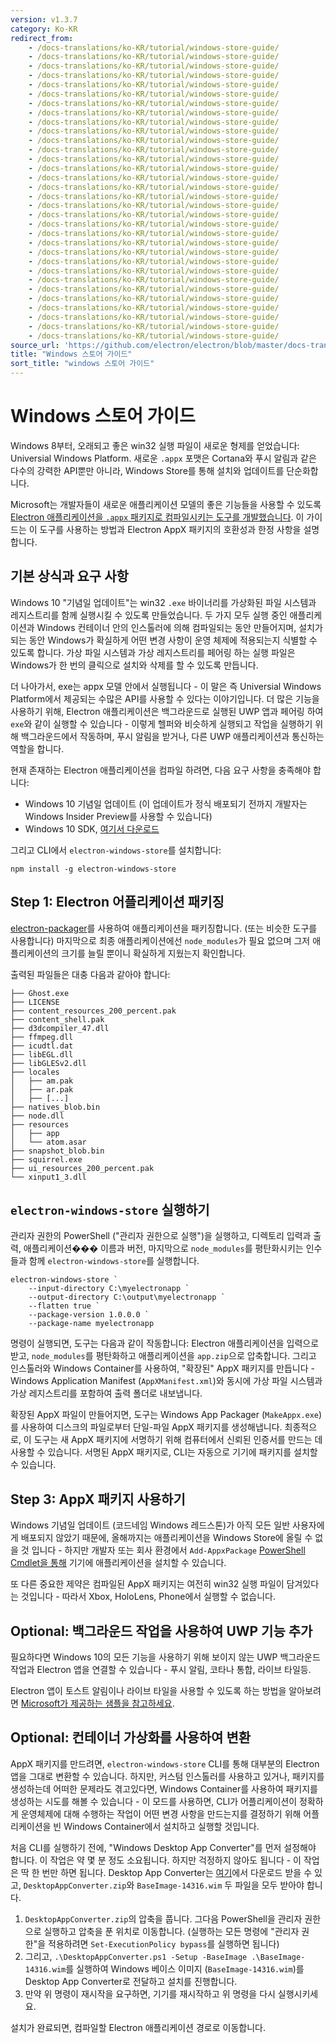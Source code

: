 ```yaml
---
version: v1.3.7
category: Ko-KR
redirect_from:
    - /docs-translations/ko-KR/tutorial/windows-store-guide/
    - /docs-translations/ko-KR/tutorial/windows-store-guide/
    - /docs-translations/ko-KR/tutorial/windows-store-guide/
    - /docs-translations/ko-KR/tutorial/windows-store-guide/
    - /docs-translations/ko-KR/tutorial/windows-store-guide/
    - /docs-translations/ko-KR/tutorial/windows-store-guide/
    - /docs-translations/ko-KR/tutorial/windows-store-guide/
    - /docs-translations/ko-KR/tutorial/windows-store-guide/
    - /docs-translations/ko-KR/tutorial/windows-store-guide/
    - /docs-translations/ko-KR/tutorial/windows-store-guide/
    - /docs-translations/ko-KR/tutorial/windows-store-guide/
    - /docs-translations/ko-KR/tutorial/windows-store-guide/
    - /docs-translations/ko-KR/tutorial/windows-store-guide/
    - /docs-translations/ko-KR/tutorial/windows-store-guide/
    - /docs-translations/ko-KR/tutorial/windows-store-guide/
    - /docs-translations/ko-KR/tutorial/windows-store-guide/
    - /docs-translations/ko-KR/tutorial/windows-store-guide/
    - /docs-translations/ko-KR/tutorial/windows-store-guide/
    - /docs-translations/ko-KR/tutorial/windows-store-guide/
    - /docs-translations/ko-KR/tutorial/windows-store-guide/
    - /docs-translations/ko-KR/tutorial/windows-store-guide/
    - /docs-translations/ko-KR/tutorial/windows-store-guide/
    - /docs-translations/ko-KR/tutorial/windows-store-guide/
    - /docs-translations/ko-KR/tutorial/windows-store-guide/
    - /docs-translations/ko-KR/tutorial/windows-store-guide/
    - /docs-translations/ko-KR/tutorial/windows-store-guide/
    - /docs-translations/ko-KR/tutorial/windows-store-guide/
    - /docs-translations/ko-KR/tutorial/windows-store-guide/
    - /docs-translations/ko-KR/tutorial/windows-store-guide/
    - /docs-translations/ko-KR/tutorial/windows-store-guide/
    - /docs-translations/ko-KR/tutorial/windows-store-guide/
    - /docs-translations/ko-KR/tutorial/windows-store-guide/
source_url: 'https://github.com/electron/electron/blob/master/docs-translations/ko-KR/tutorial/windows-store-guide.md'
title: "Windows 스토어 가이드"
sort_title: "windows 스토어 가이드"
---
```


# Windows 스토어 가이드

Windows 8부터, 오래되고 좋은 win32 실행 파일이 새로운 형제를 얻었습니다: Universial
Windows Platform. 새로운 `.appx` 포맷은 Cortana와 푸시 알림과 같은 다수의 강력한
API뿐만 아니라, Windows Store를 통해 설치와 업데이트를 단순화합니다.

Microsoft는 개발자들이 새로운 애플리케이션 모델의 좋은 기능들을 사용할 수 있도록
[Electron 애플리케이션을 `.appx` 패키지로 컴파일시키는 도구를 개발했습니다][electron-windows-store].
이 가이드는 이 도구를 사용하는 방법과 Electron AppX 패키지의 호환성과 한정 사항을
설명합니다.

## 기본 상식과 요구 사항

Windows 10 "기념일 업데이트"는 win32 `.exe` 바이너리를 가상화된 파일 시스템과
레지스트리를 함께 실행시킬 수 있도록 만들었습니다. 두 가지 모두 실행 중인
애플리케이션과 Windows 컨테이너 안의 인스톨러에 의해 컴파일되는 동안 만들어지며,
설치가 되는 동안 Windows가 확실하게 어떤 변경 사항이 운영 체제에 적용되는지 식별할 수
있도록 합니다. 가상 파일 시스템과 가상 레지스트리를 페어링 하는 실행 파일은 Windows가
한 번의 클릭으로 설치와 삭제를 할 수 있도록 만듭니다.

더 나아가서, exe는 appx 모델 안에서 실행됩니다 - 이 말은 즉 Universial Windows
Platform에서 제공되는 수많은 API를 사용할 수 있다는 이야기입니다. 더 많은 기능을
사용하기 위해, Electron 애플리케이션은 백그라운드로 실행된 UWP 앱과 페어링 하여
`exe`와 같이 실행할 수 있습니다 - 이렇게 헬퍼와 비슷하게 실행되고 작업을 실행하기 위해
백그라운드에서 작동하며, 푸시 알림을 받거나, 다른 UWP 애플리케이션과 통신하는 역할을
합니다.

현재 존재하는 Electron 애플리케이션을 컴파일 하려면, 다음 요구 사항을 충족해야 합니다:


* Windows 10 기념일 업데이트 (이 업데이트가 정식 배포되기 전까지 개발자는 Windows
  Insider Preview를 사용할 수 있습니다)
* Windows 10 SDK, [여기서 다운로드][windows-sdk]

그리고 CLI에서 `electron-windows-store`를 설치합니다:

```
npm install -g electron-windows-store
```

## Step 1: Electron 어플리케이션 패키징

[electron-packager](https://github.com/electron-userland/electron-packager)를
사용하여 애플리케이션을 패키징합니다. (또는 비슷한 도구를 사용합니다) 마지막으로 최종
애플리케이션에선 `node_modules`가 필요 없으며 그저 애플리케이션의 크기를 늘릴 뿐이니
확실하게 지웠는지 확인합니다.

출력된 파일들은 대충 다음과 같아야 합니다:

```
├── Ghost.exe
├── LICENSE
├── content_resources_200_percent.pak
├── content_shell.pak
├── d3dcompiler_47.dll
├── ffmpeg.dll
├── icudtl.dat
├── libEGL.dll
├── libGLESv2.dll
├── locales
│   ├── am.pak
│   ├── ar.pak
│   ├── [...]
├── natives_blob.bin
├── node.dll
├── resources
│   ├── app
│   └── atom.asar
├── snapshot_blob.bin
├── squirrel.exe
├── ui_resources_200_percent.pak
└── xinput1_3.dll
```

## `electron-windows-store` 실행하기

관리자 권한의 PowerShell ("관리자 권한으로 실행")을 실행하고, 디렉토리 입력과 출력,
애플리케이션��� 이름과 버전, 마지막으로 `node_modules`를 평탄화시키는 인수들과 함께
`electron-windows-store`를 실행합니다.

```
electron-windows-store `
    --input-directory C:\myelectronapp `
    --output-directory C:\output\myelectronapp `
    --flatten true `
    --package-version 1.0.0.0 `
    --package-name myelectronapp
```

명령이 실행되면, 도구는 다음과 같이 작동합니다: Electron 애플리케이션을 입력으로 받고,
`node_modules`를 평탄화하고 애플리케이션을 `app.zip`으로 압축합니다. 그리고
인스톨러와 Windows Container를 사용하여, "확장된" AppX 패키지를 만듭니다 -
Windows Application Manifest (`AppXManifest.xml`)와 동시에 가상 파일 시스템과 가상
레지스트리를 포함하여 출력 폴더로 내보냅니다.

확장된 AppX 파일이 만들어지면, 도구는 Windows App Packager (`MakeAppx.exe`)를
사용하여 디스크의 파일로부터 단일-파일 AppX 패키지를 생성해냅니다. 최종적으로, 이
도구는 새 AppX 패키지에 서명하기 위해 컴퓨터에서 신뢰된 인증서를 만드는 데 사용할 수
있습니다. 서명된 AppX 패키지로, CLI는 자동으로 기기에 패키지를 설치할 수 있습니다.

## Step 3: AppX 패키지 사용하기

Windows 기념일 업데이트 (코드네임 Windows 레드스톤)가 아직 모든 일반 사용자에게
배포되지 않았기 때문에, 올해까지는 애플리케이션을 Windows Store에 올릴 수 없을 것
입니다 - 하지만 개발자 또는 회사 환경에서 `Add-AppxPackage`
[PowerShell Cmdlet을 통해][add-appxpackage] 기기에 애플리케이션을 설치할 수 있습니다.

또 다른 중요한 제약은 컴파일된 AppX 패키지는 여전히 win32 실행 파일이 담겨있다는
것입니다 - 따라서 Xbox, HoloLens, Phone에서 실행할 수 없습니다.

## Optional: 백그라운드 작업을 사용하여 UWP 기능 추가

필요하다면 Windows 10의 모든 기능을 사용하기 위해 보이지 않는 UWP 백그라운드 작업과
Electron 앱을 연결할 수 있습니다 - 푸시 알림, 코타나 통합, 라이브 타일등.

Electron 앱이 토스트 알림이나 라이브 타일을 사용할 수 있도록 하는 방법을 알아보려면
[Microsoft가 제공하는 샘플을 참고하세요][background-task].

## Optional: 컨테이너 가상화를 사용하여 변환

AppX 패키지를 만드려면, `electron-windows-store` CLI를 통해 대부분의 Electron 앱을
그대로 변환할 수 있습니다. 하지만, 커스텀 인스톨러를 사용하고 있거나, 패키지를
생성하는데 어떠한 문제라도 겪고있다면, Windows Container를 사용하여 패키지를 생성하는
시도를 해볼 수 있습니다 - 이 모드를 사용하면, CLI가 어플리케이션이 정확하게 운영체제에
대해 수행하는 작업이 어떤 변경 사항을 만드는지를 결정하기 위해 어플리케이션을 빈 Windows
Container에서 설치하고 실행할 것입니다.

처음 CLI를 실행하기 전에, "Windows Desktop App Converter"를 먼저 설정해야 합니다.
이 작업은 약 몇 분 정도 소요됩니다. 하지만 걱정하지 않아도 됩니다 - 이 작업은 딱 한
번만 하면 됩니다. Desktop App Converter는 [여기][app-converter]에서 다운로드 받을
수 있고, `DesktopAppConverter.zip`와 `BaseImage-14316.wim` 두 파일을 모두 받아야
합니다.

1. `DesktopAppConverter.zip`의 압축을 풉니다. 그다음 PowerShell을 관리자 권한으로
  실행하고 압축을 푼 위치로 이동합니다. (실행하는 모든 명령에 "관리자 권한"을
  적용하려면 `Set-ExecutionPolicy bypass`를 실행하면 됩니다)
2. 그리고, `.\DesktopAppConverter.ps1 -Setup -BaseImage .\BaseImage-14316.wim`를
  실행하여 Windows 베이스 이미지 (`BaseImage-14316.wim`)를 Desktop App Converter로
  전달하고 설치를 진행합니다.
3. 만약 위 명령이 재시작을 요구하면, 기기를 재시작하고 위 명령을 다시 실행시키세요.

설치가 완료되면, 컴파일할 Electron 애플리케이션 경로로 이동합니다.

[windows-sdk]: https://developer.microsoft.com/en-us/windows/downloads/windows-10-sdk
[app-converter]: https://www.microsoft.com/en-us/download/details.aspx?id=51691
[add-appxpackage]: https://technet.microsoft.com/en-us/library/hh856048.aspx
[electron-packager]: https://github.com/electron-userland/electron-packager
[electron-windows-store]: https://github.com/catalystcode/electron-windows-store
[background-task]: https://github.com/felixrieseberg/electron-uwp-background
